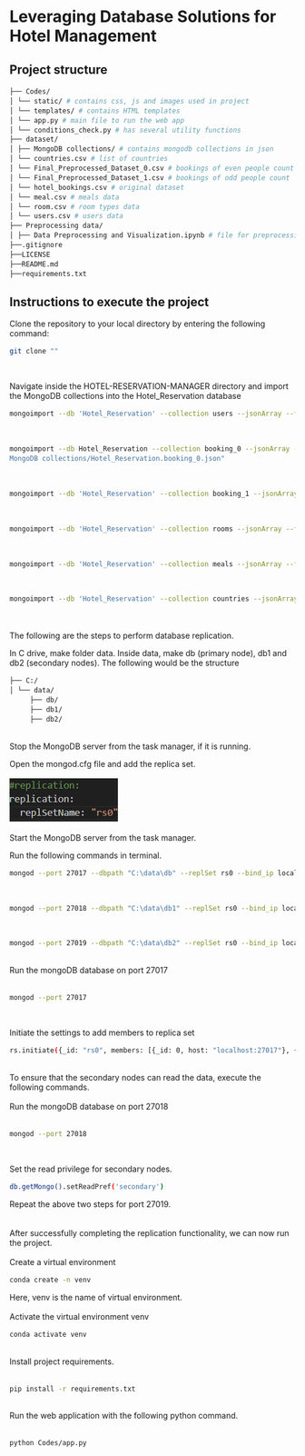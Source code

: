 # Leveraging Database Solutions for Hotel Management

## Project structure
 ```sh
├── Codes/
│ └── static/ # contains css, js and images used in project
│ └── templates/ # contains HTML templates
│ └── app.py # main file to run the web app
│ └── conditions_check.py # has several utility functions
├── dataset/
│ ├── MongoDB collections/ # contains mongodb collections in json
│ └── countries.csv # list of countries
│ └── Final_Preprocessed_Dataset_0.csv # bookings of even people count
│ └── Final_Preprocessed_Dataset_1.csv # bookings of odd people count
│ └── hotel_bookings.csv # original dataset
│ └── meal.csv # meals data
│ └── room.csv # room types data
│ └── users.csv # users data
├── Preprocessing data/
│ ├── Data Preprocessing and Visualization.ipynb # file for preprocessing the dataset
├──.gitignore
├──LICENSE
├──README.md
├──requirements.txt
  ```

## Instructions to execute the project


Clone the repository to your local directory by entering the following command:
  ```sh
  git clone ""
  ```

<br>

Navigate inside the HOTEL-RESERVATION-MANAGER directory and import the MongoDB collections into the Hotel_Reservation database

```sh
mongoimport --db 'Hotel_Reservation' --collection users --jsonArray --file "dataset/MongoDB collections/Hotel_Reservation.users.json"
```

<br>

```sh
mongoimport --db Hotel_Reservation --collection booking_0 --jsonArray --file "dataset/
MongoDB collections/Hotel_Reservation.booking_0.json"
```

<br>

```sh
mongoimport --db 'Hotel_Reservation' --collection booking_1 --jsonArray --file "dataset/MongoDB collections/Hotel_Reservation.booking_1.json"
```

<br>

```sh
mongoimport --db 'Hotel_Reservation' --collection rooms --jsonArray --file "dataset/MongoDB collections/Hotel_Reservation.rooms.json"
```

<br>

```sh
mongoimport --db 'Hotel_Reservation' --collection meals --jsonArray --file "dataset/MongoDB collections/Hotel_Reservation.meals.json"
```

<br>

```sh
mongoimport --db 'Hotel_Reservation' --collection countries --jsonArray --file "dataset/MongoDB collections/Hotel_Reservation.countries.json"
```
<br>
<br>
The following are the steps to perform database replication.

<br>

In C drive, make folder data. Inside data, make db (primary node), db1 and db2 (secondary nodes).
The following would be the structure

```sh
├── C:/
│ └── data/
     ├── db/
     ├── db1/
     ├── db2/
```

<br>
Stop the MongoDB server from the task manager, if it is running.

Open the mongod.cfg file and add the replica set.<br><br>
<img src = "Images/replication_edit.png" />
<br><br>
Start the MongoDB server from the task manager.
<br>

Run the following commands in terminal.

```sh
mongod --port 27017 --dbpath "C:\data\db" --replSet rs0 --bind_ip localhost
```

<br>

```sh
mongod --port 27018 --dbpath "C:\data\db1" --replSet rs0 --bind_ip localhost
```

<br>

```sh
mongod --port 27019 --dbpath "C:\data\db2" --replSet rs0 --bind_ip localhost
```
<br>
Run the mongoDB database on port 27017
<br><br>

```sh
mongod --port 27017
```

<br>

Initiate the settings to add members to replica set
<br>

```sh
rs.initiate({_id: "rs0", members: [{_id: 0, host: "localhost:27017"}, {_id: 1, host: "localhost:27018"}, {_id: 2, host: "localhost:27019"}]});
```

<br>
To ensure that the secondary nodes can read the data, execute the following commands.
<br><br>
Run the mongoDB database on port 27018
<br><br>

```sh
mongod --port 27018
```

<br>

Set the read privilege for secondary nodes.
<br>

```sh
db.getMongo().setReadPref('secondary')
```

Repeat the above two steps for port 27019.<br><br><br>
After successfully completing the replication functionality, we can now run the project.<br><br>
Create a virtual environment

  ```sh
  conda create -n venv
  ```
Here, venv is the name of virtual environment.<br><br>
Activate the virtual environment venv

  ```sh
  conda activate venv
  ```
<br>
Install project requirements.
<br><br>

```sh
pip install -r requirements.txt
```
<br>
Run the web application with the following python command.
<br><br>

```sh
python Codes/app.py
```
